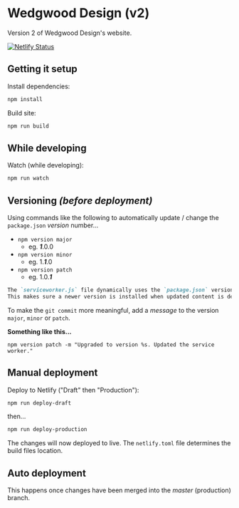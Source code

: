 # Wedgwood Design (v2)

Version 2 of Wedgwood Design's website.

[![Netlify Status](https://api.netlify.com/api/v1/badges/41bb6881-64c8-4083-85dc-d08ab4cd93e7/deploy-status)](https://app.netlify.com/sites/wedgwooddesign/deploys)

## Getting it setup

Install dependencies:

```sh
npm install
```

Build site:

```sh
npm run build
```

## While developing

Watch (while developing):

```sh
npm run watch
```

## Versioning *(before deployment)*

Using commands like the following to automatically update / change the `package.json` *version* number...

* `npm version major`
  * eg. __*1*__.0.0
* `npm version minor`
  * eg. 1.__*1*__.0
* `npm version patch`
  * eg. 1.0.__*1*__

```markdown
The `serviceworker.js` file dynamically uses the `package.json` version value as it's version.
This makes sure a newer version is installed when updated content is deployed.
```

To make the `git commit` more meaningful, add a *message* to the version `major`, `minor` or `patch`.

**Something like this...**

`npm version patch -m "Upgraded to version %s. Updated the service worker."`

## Manual deployment

Deploy to Netlify ("Draft" then "Production"):

```sh
npm run deploy-draft
```

then...

```sh
npm run deploy-production
```

The changes will now deployed to live. The `netlify.toml` file determines the build files location.

## Auto deployment

This happens once changes have been merged into the *master* (production) branch.

